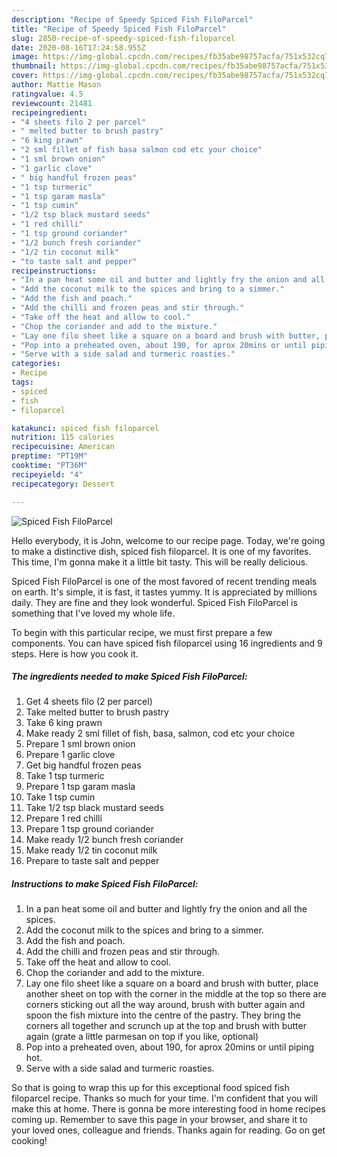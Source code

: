 ```yaml
---
description: "Recipe of Speedy Spiced Fish FiloParcel"
title: "Recipe of Speedy Spiced Fish FiloParcel"
slug: 2850-recipe-of-speedy-spiced-fish-filoparcel
date: 2020-08-16T17:24:58.955Z
image: https://img-global.cpcdn.com/recipes/fb35abe98757acfa/751x532cq70/spiced-fish-filoparcel-recipe-main-photo.jpg
thumbnail: https://img-global.cpcdn.com/recipes/fb35abe98757acfa/751x532cq70/spiced-fish-filoparcel-recipe-main-photo.jpg
cover: https://img-global.cpcdn.com/recipes/fb35abe98757acfa/751x532cq70/spiced-fish-filoparcel-recipe-main-photo.jpg
author: Mattie Mason
ratingvalue: 4.5
reviewcount: 21481
recipeingredient:
- "4 sheets filo 2 per parcel"
- " melted butter to brush pastry"
- "6 king prawn"
- "2 sml fillet of fish basa salmon cod etc your choice"
- "1 sml brown onion"
- "1 garlic clove"
- " big handful frozen peas"
- "1 tsp turmeric"
- "1 tsp garam masla"
- "1 tsp cumin"
- "1/2 tsp black mustard seeds"
- "1 red chilli"
- "1 tsp ground coriander"
- "1/2 bunch fresh coriander"
- "1/2 tin coconut milk"
- "to taste salt and pepper"
recipeinstructions:
- "In a pan heat some oil and butter and lightly fry the onion and all the spices."
- "Add the coconut milk to the spices and bring to a simmer."
- "Add the fish and poach."
- "Add the chilli and frozen peas and stir through."
- "Take off the heat and allow to cool."
- "Chop the coriander and add to the mixture."
- "Lay one filo sheet like a square on a board and brush with butter, place another sheet on top with the corner in the middle at the top so there are corners sticking out all the way around, brush with butter again and spoon the fish mixture into the centre of the pastry. They bring the corners all together and scrunch up at the top and brush with butter again (grate a little parmesan on top if you like, optional)"
- "Pop into a preheated oven, about 190, for aprox 20mins or until piping hot."
- "Serve with a side salad and turmeric roasties."
categories:
- Recipe
tags:
- spiced
- fish
- filoparcel

katakunci: spiced fish filoparcel 
nutrition: 115 calories
recipecuisine: American
preptime: "PT19M"
cooktime: "PT36M"
recipeyield: "4"
recipecategory: Dessert

---
```



![Spiced Fish FiloParcel](https://img-global.cpcdn.com/recipes/fb35abe98757acfa/751x532cq70/spiced-fish-filoparcel-recipe-main-photo.jpg)

Hello everybody, it is John, welcome to our recipe page. Today, we're going to make a distinctive dish, spiced fish filoparcel. It is one of my favorites. This time, I'm gonna make it a little bit tasty. This will be really delicious.

Spiced Fish FiloParcel is one of the most favored of recent trending meals on earth. It's simple, it is fast, it tastes yummy. It is appreciated by millions daily. They are fine and they look wonderful. Spiced Fish FiloParcel is something that I've loved my whole life.




To begin with this particular recipe, we must first prepare a few components. You can have spiced fish filoparcel using 16 ingredients and 9 steps. Here is how you cook it.

<!--inarticleads1-->

##### The ingredients needed to make Spiced Fish FiloParcel:

1. Get 4 sheets filo (2 per parcel)
1. Take  melted butter to brush pastry
1. Take 6 king prawn
1. Make ready 2 sml fillet of fish, basa, salmon, cod etc your choice
1. Prepare 1 sml brown onion
1. Prepare 1 garlic clove
1. Get  big handful frozen peas
1. Take 1 tsp turmeric
1. Prepare 1 tsp garam masla
1. Take 1 tsp cumin
1. Take 1/2 tsp black mustard seeds
1. Prepare 1 red chilli
1. Prepare 1 tsp ground coriander
1. Make ready 1/2 bunch fresh coriander
1. Make ready 1/2 tin coconut milk
1. Prepare to taste salt and pepper




<!--inarticleads2-->

##### Instructions to make Spiced Fish FiloParcel:

1. In a pan heat some oil and butter and lightly fry the onion and all the spices.
1. Add the coconut milk to the spices and bring to a simmer.
1. Add the fish and poach.
1. Add the chilli and frozen peas and stir through.
1. Take off the heat and allow to cool.
1. Chop the coriander and add to the mixture.
1. Lay one filo sheet like a square on a board and brush with butter, place another sheet on top with the corner in the middle at the top so there are corners sticking out all the way around, brush with butter again and spoon the fish mixture into the centre of the pastry. They bring the corners all together and scrunch up at the top and brush with butter again (grate a little parmesan on top if you like, optional)
1. Pop into a preheated oven, about 190, for aprox 20mins or until piping hot.
1. Serve with a side salad and turmeric roasties.




So that is going to wrap this up for this exceptional food spiced fish filoparcel recipe. Thanks so much for your time. I'm confident that you will make this at home. There is gonna be more interesting food in home recipes coming up. Remember to save this page in your browser, and share it to your loved ones, colleague and friends. Thanks again for reading. Go on get cooking!
